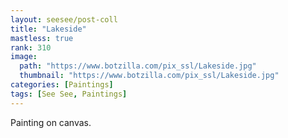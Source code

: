 ```yaml
---
layout: seesee/post-coll
title: "Lakeside"
mastless: true
rank: 310
image:
  path: "https://www.botzilla.com/pix_ssl/Lakeside.jpg"
  thumbnail: "https://www.botzilla.com/pix_ssl/Lakeside.jpg"
categories: [Paintings]
tags: [See See, Paintings]
---
```


Painting on canvas.




